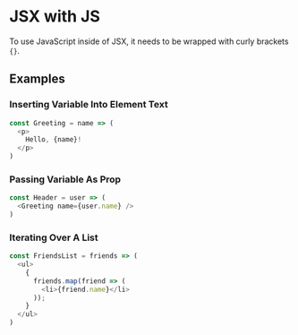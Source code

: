 # JSX with JS

To use JavaScript inside of JSX, it needs to be wrapped with curly brackets `{}`.

## Examples

### Inserting Variable Into Element Text

```javascript
const Greeting = name => (
  <p>
    Hello, {name}!
  </p>
)
```

### Passing Variable As Prop

```javascript
const Header = user => (
  <Greeting name={user.name} />
)
```

### Iterating Over A List

```javascript
const FriendsList = friends => (
  <ul>
    {
      friends.map(friend => (
        <li>{friend.name}</li>
      ));
    }
  </ul>
)
```